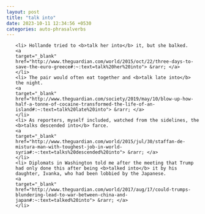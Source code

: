 ```yaml
---
layout: post
title: "talk into"
date: 2023-10-11 12:34:56 +0530
categories: auto-phrasalverbs
---
```

<ol>

    <li> Hollande tried to <b>talk her into</b> it, but she balked.
    <a 
    target="_blank" 
    href="http://www.theguardian.com/world/2015/oct/22/three-days-to-save-the-euro-greece#:~:text=talk%20her%20into"> &rarr; </a>
    </li>
    <li> The pair would often eat together and <b>talk late into</b> the night.
    <a 
    target="_blank" 
    href="http://www.theguardian.com/society/2019/may/10/blow-up-how-half-a-tonne-of-cocaine-transformed-the-life-of-an-island#:~:text=talk%20late%20into"> &rarr; </a>
    </li>
    <li> As reporters, myself included, watched from the sidelines, the <b>talks descended into</b> farce.
    <a 
    target="_blank" 
    href="http://www.theguardian.com/world/2015/jul/30/staffan-de-mistura-man-with-toughest-job-in-world-syria#:~:text=talks%20descended%20into"> &rarr; </a>
    </li>
    <li> Diplomats in Washington told me after the meeting that Trump had only done this after being <b>talked into</b> it by his daughter, Ivanka, who had been lobbied by the Japanese.
    <a 
    target="_blank" 
    href="http://www.theguardian.com/world/2017/aug/17/could-trumps-blundering-lead-to-war-between-china-and-japan#:~:text=talked%20into"> &rarr; </a>
    </li>